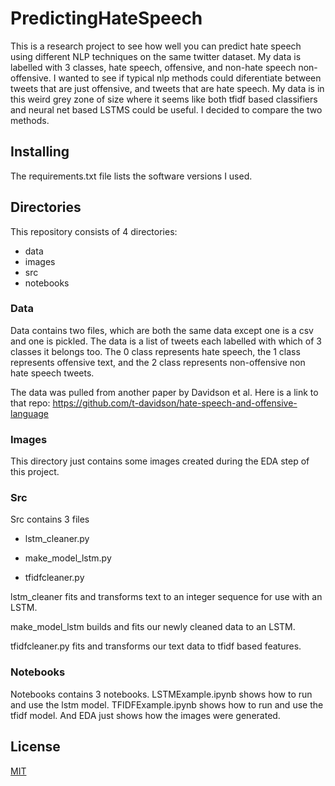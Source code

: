# PredictingHateSpeech

This is a research project to see how well you can predict hate speech using different NLP techniques on the same twitter dataset. My data is labelled with 3 classes, hate speech, offensive, and non-hate speech non-offensive. I wanted to see if typical nlp methods could diferentiate between tweets that are just offensive, and tweets that are hate speech. My data is in this weird grey zone of size where it seems like both tfidf based classifiers and neural net based LSTMS could be useful. I decided to compare the two methods.

## Installing 

The requirements.txt file lists the software versions I used.

## Directories

This repository consists of 4 directories:

- data
- images
- src
- notebooks

### Data

Data contains two files, which are both the same data except one is a csv and one is pickled. The data is a list of tweets each labelled with which of 3 classes it belongs too. The 0 class represents hate speech, the 1 class represents offensive text, and the 2 class represents non-offensive non hate speech tweets.

The data was pulled from another paper by Davidson et al. Here is a link to that repo: https://github.com/t-davidson/hate-speech-and-offensive-language

### Images

This directory just contains some images created during the EDA step of this project.

### Src

Src contains 3 files

- lstm_cleaner.py 

- make_model_lstm.py

- tfidfcleaner.py 

lstm_cleaner fits and transforms text to an integer sequence for use with an LSTM.

make_model_lstm builds and fits our newly cleaned data to an LSTM.

tfidfcleaner.py fits and transforms our text data to tfidf based features. 

### Notebooks

Notebooks contains 3 notebooks. LSTMExample.ipynb shows how to run and use the lstm model. TFIDFExample.ipynb shows how to run and use the tfidf model. And EDA just shows how the images were generated.

## License
[MIT](https://choosealicense.com/licenses/mit/)
